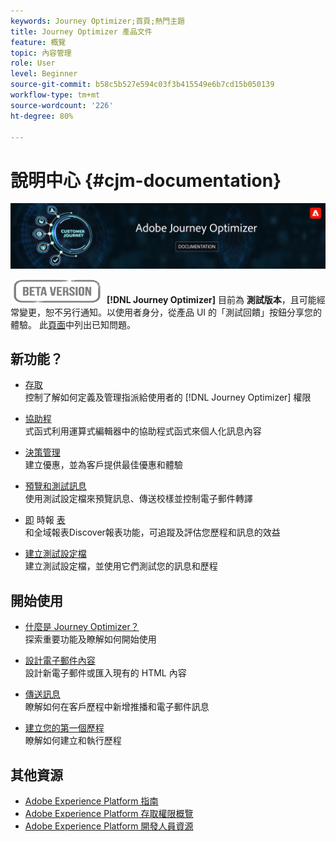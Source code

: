 ```yaml
---
keywords: Journey Optimizer;首頁;熱門主題
title: Journey Optimizer 產品文件
feature: 概覽
topic: 內容管理
role: User
level: Beginner
source-git-commit: b58c5b527e594c03f3b415549e6b7cd15b050139
workflow-type: tm+mt
source-wordcount: '226'
ht-degree: 80%

---
```


# 說明中心 {#cjm-documentation}

![](using/assets/do-not-localize/banner-cjm.png)

![](using/assets/do-not-localize/badge.png)
**[!DNL Journey Optimizer]** 目前為 **測試版本**，且可能經常變更，恕不另行通知。以使用者身分，從產品 UI 的「測試回饋」按鈕分享您的體驗。 此[頁面](using/known-issues.md)中列出已知問題。

## 新功能？

* [存取](using/administration/permissions-overview.md) </br> 控制了解如何定義及管理指派給使用者的 [!DNL Journey Optimizer] 權限

* [協助程](using/personalization/functions/functions.md) </br> 式函式利用運算式編輯器中的協助程式函式來個人化訊息內容

* [決策管理](using/offers/get-started/starting-offer-decisioning.md) </br> 建立優惠，並為客戶提供最佳優惠和體驗

* [預覽和測試訊息](using/preview.md) </br> 使用測試設定檔來預覽訊息、傳送校樣並控制電子郵件轉譯

* [即](using/reports/live-report.md) 時報 [表](using/reports/global-report.md)</br> 和全域報表Discover報表功能，可追蹤及評估您歷程和訊息的效益

* [建立測試設定檔](using/building-journeys/creating-test-profiles.md) </br> 建立測試設定檔，並使用它們測試您的訊息和歷程

## 開始使用

* [什麼是 Journey Optimizer？](using/get-started.md) </br> 探索重要功能及瞭解如何開始使用

* [設計電子郵件內容](using/design-emails.md) </br> 設計新電子郵件或匯入現有的 HTML 內容

* [傳送訊息](using/building-journeys/journey.md) </br> 瞭解如何在客戶歷程中新增推播和電子郵件訊息

* [建立您的第一個歷程](using/building-journeys/journeys-uc.md) </br> 瞭解如何建立和執行歷程

## 其他資源

* [Adobe Experience Platform 指南](https://experienceleague.adobe.com/docs/experience-platform/landing/home.html?lang=zh-Hant)
* [Adobe Experience Platform 存取權限概覽](https://experienceleague.adobe.com/docs/experience-platform/access-control/home.html?lang=zh-Hant)
* [Adobe Experience Platform 開發人員資源](https://www.adobe.com/tw/experience-platform/documentation-and-developer-resources.html)
